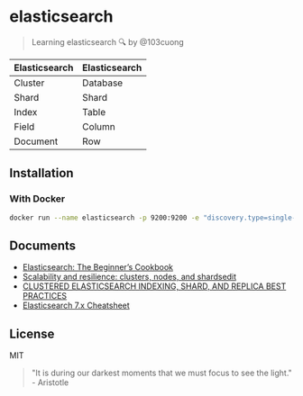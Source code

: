 # elasticsearch

> Learning elasticsearch 🔍 by @103cuong

| Elasticsearch 	| Elasticsearch 	|
|---------------	|---------------	|
| Cluster       	| Database      	|
| Shard         	| Shard         	|
| Index         	| Table         	|
| Field         	| Column        	|
| Document      	| Row           	|

## Installation

### With Docker

```sh
docker run --name elasticsearch -p 9200:9200 -e "discovery.type=single-node" elasticsearch:7.8.0
```

## Documents

- [Elasticsearch: The Beginner’s Cookbook](https://medium.com/@animeshblog/elasticsearch-the-beginners-cookbook-1cf30f98218)
- [Scalability and resilience: clusters, nodes, and shardsedit](https://www.elastic.co/guide/en/elasticsearch/reference/current/scalability.html)
- [CLUSTERED ELASTICSEARCH INDEXING, SHARD, AND REPLICA BEST PRACTICES](https://www.objectrocket.com/blog/elasticsearch/clustered-elasticsearch-best-practices/)
- [Elasticsearch 7.x Cheatsheet](https://elasticsearch-cheatsheet.jolicode.com/)

## License

MIT

<!-- INSPIRATIONAL_QUOTE_START -->
> "It is during our darkest moments that we must focus to see the light." - Aristotle
<!-- INSPIRATIONAL_QUOTE_END -->
